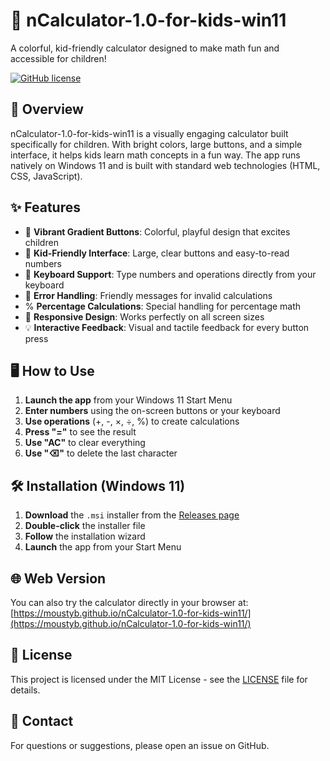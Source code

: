 # 🌈 nCalculator-1.0-for-kids-win11

A colorful, kid-friendly calculator designed to make math fun and accessible for children!

[![GitHub license](https://img.shields.io/github/license/moustyb/nCalculator-1.0-for-kids-win11)](https://github.com/moustyb/nCalculator-1.0-for-kids-win11/blob/main/LICENSE)

## 📌 Overview

nCalculator-1.0-for-kids-win11 is a visually engaging calculator built specifically for children. With bright colors, large buttons, and a simple interface, it helps kids learn math concepts in a fun way. The app runs natively on Windows 11 and is built with standard web technologies (HTML, CSS, JavaScript).

## ✨ Features

- 🎨 **Vibrant Gradient Buttons**: Colorful, playful design that excites children
- 👶 **Kid-Friendly Interface**: Large, clear buttons and easy-to-read numbers
- 🔑 **Keyboard Support**: Type numbers and operations directly from your keyboard
- 🚨 **Error Handling**: Friendly messages for invalid calculations
- % **Percentage Calculations**: Special handling for percentage math
- 📱 **Responsive Design**: Works perfectly on all screen sizes
- 💡 **Interactive Feedback**: Visual and tactile feedback for every button press

## 🖥️ How to Use

1. **Launch the app** from your Windows 11 Start Menu
2. **Enter numbers** using the on-screen buttons or your keyboard
3. **Use operations** (+, -, ×, ÷, %) to create calculations
4. **Press "="** to see the result
5. **Use "AC"** to clear everything
6. **Use "⌫"** to delete the last character

## 🛠️ Installation (Windows 11)

1. **Download** the `.msi` installer from the [Releases page](https://github.com/moustyb/nCalculator-1.0-for-kids-win11/releases)
2. **Double-click** the installer file
3. **Follow** the installation wizard
4. **Launch** the app from your Start Menu

## 🌐 Web Version

You can also try the calculator directly in your browser at:
[https://moustyb.github.io/nCalculator-1.0-for-kids-win11/](https://moustyb.github.io/nCalculator-1.0-for-kids-win11/)

## 📜 License

This project is licensed under the MIT License - see the [LICENSE](LICENSE) file for details.

## 💬 Contact

For questions or suggestions, please open an issue on GitHub.